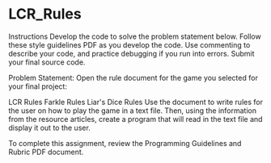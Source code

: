 # LCR_Rules
Instructions
Develop the code to solve the problem statement below. Follow these style guidelines PDF as you develop the code. Use commenting to describe your code, and practice debugging if you run into errors. Submit your final source code.

Problem Statement: Open the rule document for the game you selected for your final project:

LCR Rules
Farkle Rules
Liar's Dice Rules
Use the document to write rules for the user on how to play the game in a text file. Then, using the information from the resource articles, create a program that will read in the text file and display it out to the user.

To complete this assignment, review the Programming Guidelines and Rubric PDF document.
